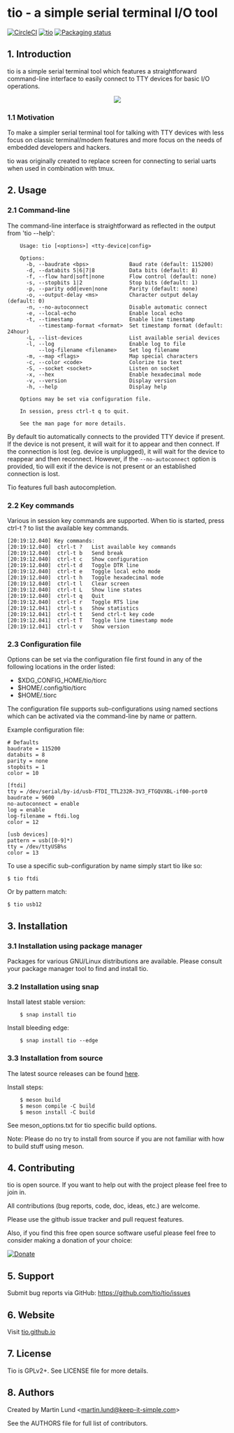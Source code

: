 # tio - a simple serial terminal I/O tool

[![CircleCI](https://circleci.com/gh/tio/tio/tree/master.svg?style=shield)](https://circleci.com/gh/tio/tio/tree/master)
[![tio](https://snapcraft.io/tio/badge.svg)](https://snapcraft.io/tio)
[![Packaging status](https://repology.org/badge/tiny-repos/tio.svg)](https://repology.org/project/tio/versions)

## 1. Introduction

tio is a simple serial terminal tool which features a straightforward
command-line interface to easily connect to TTY devices for basic I/O
operations.

<p align="center">
<img src="images/tio-demo.gif">
</p>

### 1.1 Motivation

To make a simpler serial terminal tool for talking with TTY devices with less
focus on classic terminal/modem features and more focus on the needs of
embedded developers and hackers.

tio was originally created to replace screen for connecting to serial uarts
when used in combination with tmux.

## 2. Usage

### 2.1 Command-line

The command-line interface is straightforward as reflected in the output from
'tio --help':
```
    Usage: tio [<options>] <tty-device|config>

    Options:
      -b, --baudrate <bps>             Baud rate (default: 115200)
      -d, --databits 5|6|7|8           Data bits (default: 8)
      -f, --flow hard|soft|none        Flow control (default: none)
      -s, --stopbits 1|2               Stop bits (default: 1)
      -p, --parity odd|even|none       Parity (default: none)
      -o, --output-delay <ms>          Character output delay (default: 0)
      -n, --no-autoconnect             Disable automatic connect
      -e, --local-echo                 Enable local echo
      -t, --timestamp                  Enable line timestamp
          --timestamp-format <format>  Set timestamp format (default: 24hour)
      -L, --list-devices               List available serial devices
      -l, --log                        Enable log to file
          --log-filename <filename>    Set log filename
      -m, --map <flags>                Map special characters
      -c, --color <code>               Colorize tio text
      -S, --socket <socket>            Listen on socket
      -x, --hex                        Enable hexadecimal mode
      -v, --version                    Display version
      -h, --help                       Display help

    Options may be set via configuration file.

    In session, press ctrl-t q to quit.

    See the man page for more details.
```

By default tio automatically connects to the provided TTY device if present.
If the device is not present, it will wait for it to appear and then connect.
If the connection is lost (eg. device is unplugged), it will wait for the
device to reappear and then reconnect. However, if the `--no-autoconnect`
option is provided, tio will exit if the device is not present or an
established connection is lost.

Tio features full bash autocompletion.

### 2.2 Key commands

Various in session key commands are supported. When tio is started, press
ctrl-t ? to list the available key commands.

```
[20:19:12.040] Key commands:
[20:19:12.040]  ctrl-t ?   List available key commands
[20:19:12.040]  ctrl-t b   Send break
[20:19:12.040]  ctrl-t c   Show configuration
[20:19:12.040]  ctrl-t d   Toggle DTR line
[20:19:12.040]  ctrl-t e   Toggle local echo mode
[20:19:12.040]  ctrl-t h   Toggle hexadecimal mode
[20:19:12.040]  ctrl-t l   Clear screen
[20:19:12.040]  ctrl-t L   Show line states
[20:19:12.040]  ctrl-t q   Quit
[20:19:12.040]  ctrl-t r   Toggle RTS line
[20:19:12.041]  ctrl-t s   Show statistics
[20:19:12.041]  ctrl-t t   Send ctrl-t key code
[20:19:12.041]  ctrl-t T   Toggle line timestamp mode
[20:19:12.041]  ctrl-t v   Show version
```

### 2.3 Configuration file

Options can be set via the configuration file first found in any of the
following locations in the order listed:
 - $XDG_CONFIG_HOME/tio/tiorc
 - $HOME/.config/tio/tiorc
 - $HOME/.tiorc

The configuration file supports sub-configurations using named sections which can
be activated via the command-line by name or pattern.

Example configuration file:

```
# Defaults
baudrate = 115200
databits = 8
parity = none
stopbits = 1
color = 10

[ftdi]
tty = /dev/serial/by-id/usb-FTDI_TTL232R-3V3_FTGQVXBL-if00-port0
baudrate = 9600
no-autoconnect = enable
log = enable
log-filename = ftdi.log
color = 12

[usb devices]
pattern = usb([0-9]*)
tty = /dev/ttyUSB%s
color = 13
```

To use a specific sub-configuration by name simply start tio like so:
```
$ tio ftdi
```
Or by pattern match:
```
$ tio usb12
```


## 3. Installation

### 3.1 Installation using package manager
Packages for various GNU/Linux distributions are available. Please consult your
package manager tool to find and install tio.

### 3.2 Installation using snap

Install latest stable version:
```
    $ snap install tio
```
Install bleeding edge:
```
    $ snap install tio --edge
```

### 3.3 Installation from source

The latest source releases can be found [here](https://github.com/tio/tio/releases).

Install steps:
```
    $ meson build
    $ meson compile -C build
    $ meson install -C build
```

See meson\_options.txt for tio specific build options.

Note: Please do no try to install from source if you are not familiar with
how to build stuff using meson.


## 4. Contributing

tio is open source. If you want to help out with the project please feel free
to join in.

All contributions (bug reports, code, doc, ideas, etc.) are welcome.

Please use the github issue tracker and pull request features.

Also, if you find this free open source software useful please feel free to
consider making a donation of your choice:

[![Donate](images/paypal.png)](https://www.paypal.me/lundmar)


## 5. Support

Submit bug reports via GitHub: https://github.com/tio/tio/issues


## 6. Website

Visit [tio.github.io](https://tio.github.io)


## 7. License

Tio is GPLv2+. See LICENSE file for more details.


## 8. Authors

Created by Martin Lund \<martin.lund@keep-it-simple.com>

See the AUTHORS file for full list of contributors.
